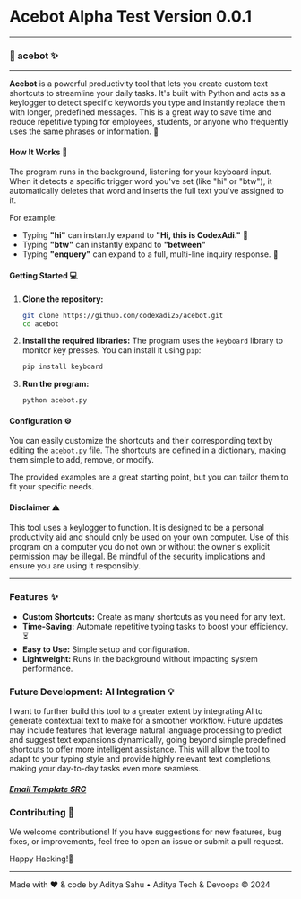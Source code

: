 # Acebot Alpha Test Version 0.0.1
---

### 🤖 acebot ✨

-----

**Acebot** is a powerful productivity tool that lets you create custom text shortcuts to streamline your daily tasks. It's built with Python and acts as a keylogger to detect specific keywords you type and instantly replace them with longer, predefined messages. This is a great way to save time and reduce repetitive typing for employees, students, or anyone who frequently uses the same phrases or information. 🚀

#### How It Works 🧠

The program runs in the background, listening for your keyboard input. When it detects a specific trigger word you've set (like "hi" or "btw"), it automatically deletes that word and inserts the full text you've assigned to it.

For example:

  * Typing **"hi"** can instantly expand to **"Hi, this is CodexAdi."** 👋
  * Typing **"btw"** can instantly expand to **"between"**
  * Typing **"enquery"** can expand to a full, multi-line inquiry response. 📝

#### Getting Started 💻

1.  **Clone the repository:**

    ```bash
    git clone https://github.com/codexadi25/acebot.git
    cd acebot
    ```

2.  **Install the required libraries:**
    The program uses the `keyboard` library to monitor key presses. You can install it using `pip`:

    ```bash
    pip install keyboard
    ```

3.  **Run the program:**

    ```bash
    python acebot.py
    ```

#### Configuration ⚙️

You can easily customize the shortcuts and their corresponding text by editing the `acebot.py` file. The shortcuts are defined in a dictionary, making them simple to add, remove, or modify.

The provided examples are a great starting point, but you can tailor them to fit your specific needs.

#### Disclaimer ⚠️

This tool uses a keylogger to function. It is designed to be a personal productivity aid and should only be used on your own computer. Use of this program on a computer you do not own or without the owner's explicit permission may be illegal. Be mindful of the security implications and ensure you are using it responsibly.

-----

### Features ✨

  * **Custom Shortcuts:** Create as many shortcuts as you need for any text.
  * **Time-Saving:** Automate repetitive typing tasks to boost your efficiency. ⏳
  * **Easy to Use:** Simple setup and configuration.
  * **Lightweight:** Runs in the background without impacting system performance.

### Future Development: AI Integration 💡

I want to further build this tool to a greater extent by integrating AI to generate contextual text to make for a smoother workflow. Future updates may include features that leverage natural language processing to predict and suggest text expansions dynamically, going beyond simple predefined shortcuts to offer more intelligent assistance. This will allow the tool to adapt to your typing style and provide highly relevant text completions, making your day-to-day tasks even more seamless.

##### [Email Template SRC](https://drive.google.com/file/d/1SemRlXA9-H5T34wQ0Zu-9VDBpBZIEv0_/view)

### Contributing 🤝

We welcome contributions\! If you have suggestions for new features, bug fixes, or improvements, feel free to open an issue or submit a pull request.

Happy Hacking\!🎉

---

Made with ♥️ & code by Aditya Sahu • Aditya Tech & Devoops © 2024
